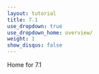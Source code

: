 ```yaml
---
layout: tutorial
title: 7.1
use_dropdown: true
use_dropdown_home: overview/
weight: 1
show_disqus: false
---
```

Home for 7.1
